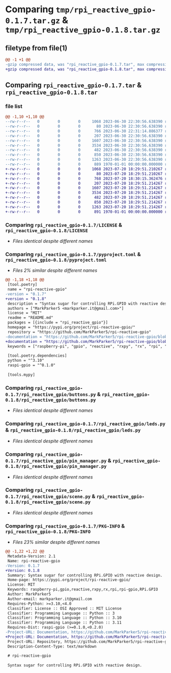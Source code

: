 # Comparing `tmp/rpi_reactive_gpio-0.1.7.tar.gz` & `tmp/rpi_reactive_gpio-0.1.8.tar.gz`

## filetype from file(1)

```diff
@@ -1 +1 @@
-gzip compressed data, was "rpi_reactive_gpio-0.1.7.tar", max compression
+gzip compressed data, was "rpi_reactive_gpio-0.1.8.tar", max compression
```

## Comparing `rpi_reactive_gpio-0.1.7.tar` & `rpi_reactive_gpio-0.1.8.tar`

### file list

```diff
@@ -1,10 +1,10 @@
--rw-r--r--   0        0        0     1068 2023-06-30 22:30:56.638390 rpi_reactive_gpio-0.1.7/LICENSE
--rw-r--r--   0        0        0       80 2023-06-30 22:30:56.638390 rpi_reactive_gpio-0.1.7/README.md
--rw-r--r--   0        0        0      766 2023-06-30 22:31:14.886377 rpi_reactive_gpio-0.1.7/pyproject.toml
--rw-r--r--   0        0        0      207 2023-06-30 22:30:56.638390 rpi_reactive_gpio-0.1.7/rpi_reactive_gpio/__init__.py
--rw-r--r--   0        0        0     1607 2023-06-30 22:30:56.638390 rpi_reactive_gpio-0.1.7/rpi_reactive_gpio/buttons.py
--rw-r--r--   0        0        0     3534 2023-06-30 22:30:56.638390 rpi_reactive_gpio-0.1.7/rpi_reactive_gpio/leds.py
--rw-r--r--   0        0        0      482 2023-06-30 22:30:56.638390 rpi_reactive_gpio-0.1.7/rpi_reactive_gpio/main.py
--rw-r--r--   0        0        0      850 2023-06-30 22:30:56.638390 rpi_reactive_gpio-0.1.7/rpi_reactive_gpio/pin_manager.py
--rw-r--r--   0        0        0     1263 2023-06-30 22:30:56.638390 rpi_reactive_gpio-0.1.7/rpi_reactive_gpio/scene.py
--rw-r--r--   0        0        0      889 1970-01-01 00:00:00.000000 rpi_reactive_gpio-0.1.7/PKG-INFO
+-rw-r--r--   0        0        0     1068 2023-07-20 18:29:51.210267 rpi_reactive_gpio-0.1.8/LICENSE
+-rw-r--r--   0        0        0       80 2023-07-20 18:29:51.210267 rpi_reactive_gpio-0.1.8/README.md
+-rw-r--r--   0        0        0      768 2023-07-20 18:30:15.362476 rpi_reactive_gpio-0.1.8/pyproject.toml
+-rw-r--r--   0        0        0      207 2023-07-20 18:29:51.214267 rpi_reactive_gpio-0.1.8/rpi_reactive_gpio/__init__.py
+-rw-r--r--   0        0        0     1607 2023-07-20 18:29:51.214267 rpi_reactive_gpio-0.1.8/rpi_reactive_gpio/buttons.py
+-rw-r--r--   0        0        0     3534 2023-07-20 18:29:51.214267 rpi_reactive_gpio-0.1.8/rpi_reactive_gpio/leds.py
+-rw-r--r--   0        0        0      482 2023-07-20 18:29:51.214267 rpi_reactive_gpio-0.1.8/rpi_reactive_gpio/main.py
+-rw-r--r--   0        0        0      850 2023-07-20 18:29:51.214267 rpi_reactive_gpio-0.1.8/rpi_reactive_gpio/pin_manager.py
+-rw-r--r--   0        0        0     1263 2023-07-20 18:29:51.214267 rpi_reactive_gpio-0.1.8/rpi_reactive_gpio/scene.py
+-rw-r--r--   0        0        0      891 1970-01-01 00:00:00.000000 rpi_reactive_gpio-0.1.8/PKG-INFO
```

### Comparing `rpi_reactive_gpio-0.1.7/LICENSE` & `rpi_reactive_gpio-0.1.8/LICENSE`

 * *Files identical despite different names*

### Comparing `rpi_reactive_gpio-0.1.7/pyproject.toml` & `rpi_reactive_gpio-0.1.8/pyproject.toml`

 * *Files 2% similar despite different names*

```diff
@@ -1,18 +1,18 @@
 [tool.poetry]
 name = "rpi-reactive-gpio"
-version = "0.1.7"
+version = "0.1.8"
 description = "Syntax sugar for controlling RPi.GPIO with reactive design."
 authors = ["MarkParker5 <markparker.it@gmail.com>"]
 license = "MIT"
 readme = "README.md"
 packages = [{include = "rpi_reactive_gpio"}]
 homepage = "https://pypi.org/project/rpi-reactive-gpio/"
 repository = "https://github.com/MarkParker5/rpi-reactive-gpio"
-documentation = "https://github.com/MarkParker5/rpi-reactive-gpio/blob/main/README.md"
+documentation = "https://github.com/MarkParker5/rpi-reactive-gpio/blob/master/README.md"
 keywords = ["raspberry-pi", "gpio", "reactive", "rxpy", "rx", "rpi", "rpi-gpio", "RPi.GPIO"]
 
 [tool.poetry.dependencies]
 python = "^3.10"
 raspi-gpio = "^0.1.0"
 
 [tools.mypy]
```

### Comparing `rpi_reactive_gpio-0.1.7/rpi_reactive_gpio/buttons.py` & `rpi_reactive_gpio-0.1.8/rpi_reactive_gpio/buttons.py`

 * *Files identical despite different names*

### Comparing `rpi_reactive_gpio-0.1.7/rpi_reactive_gpio/leds.py` & `rpi_reactive_gpio-0.1.8/rpi_reactive_gpio/leds.py`

 * *Files identical despite different names*

### Comparing `rpi_reactive_gpio-0.1.7/rpi_reactive_gpio/pin_manager.py` & `rpi_reactive_gpio-0.1.8/rpi_reactive_gpio/pin_manager.py`

 * *Files identical despite different names*

### Comparing `rpi_reactive_gpio-0.1.7/rpi_reactive_gpio/scene.py` & `rpi_reactive_gpio-0.1.8/rpi_reactive_gpio/scene.py`

 * *Files identical despite different names*

### Comparing `rpi_reactive_gpio-0.1.7/PKG-INFO` & `rpi_reactive_gpio-0.1.8/PKG-INFO`

 * *Files 23% similar despite different names*

```diff
@@ -1,22 +1,22 @@
 Metadata-Version: 2.1
 Name: rpi-reactive-gpio
-Version: 0.1.7
+Version: 0.1.8
 Summary: Syntax sugar for controlling RPi.GPIO with reactive design.
 Home-page: https://pypi.org/project/rpi-reactive-gpio/
 License: MIT
 Keywords: raspberry-pi,gpio,reactive,rxpy,rx,rpi,rpi-gpio,RPi.GPIO
 Author: MarkParker5
 Author-email: markparker.it@gmail.com
 Requires-Python: >=3.10,<4.0
 Classifier: License :: OSI Approved :: MIT License
 Classifier: Programming Language :: Python :: 3
 Classifier: Programming Language :: Python :: 3.10
 Classifier: Programming Language :: Python :: 3.11
 Requires-Dist: raspi-gpio (>=0.1.0,<0.2.0)
-Project-URL: Documentation, https://github.com/MarkParker5/rpi-reactive-gpio/blob/main/README.md
+Project-URL: Documentation, https://github.com/MarkParker5/rpi-reactive-gpio/blob/master/README.md
 Project-URL: Repository, https://github.com/MarkParker5/rpi-reactive-gpio
 Description-Content-Type: text/markdown
 
 # rpi-reactive-gpio
 
 Syntax sugar for controlling RPi.GPIO with reactive design.
```

